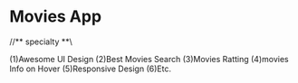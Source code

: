 # Movies App

//** specialty **\\

(1)Awesome UI Design 
(2)Best Movies Search 
(3)Movies Ratting 
(4)movies Info on Hover
(5)Responsive Design
(6)Etc.
